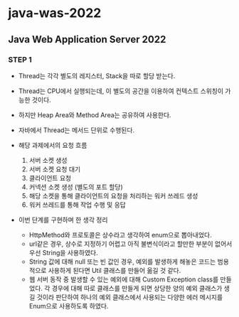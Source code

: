 # java-was-2022

## Java Web Application Server 2022

### STEP 1
* Thread는 각각 별도의 레지스터, Stack을 따로 할당 받는다.

* Thread는 CPU에서 실행되는데, 이 별도의 공간을 이용하여 컨텍스트 스위칭이 가능한 것이다.

* 하지만 Heap Area와 Method Area는 공유하여 사용한다.

* 자바에서 Thread는 메서드 단위로 수행된다.

* 해당 과제에서의 요청 흐름 
  1. 서버 소켓 생성
  2. 서버 소켓 요청 대기
  3. 클라이언트 요청
  4. 커넥션 소켓 생성 (별도의 포트 할당)
  5. 해당 소켓을 통해 클라이언트의 요청을 처리하는 워커 쓰레드 생성
  6. 워커 쓰레드를 통해 작업 수행 및 응답

* 이번 단계를 구현하며 한 생각 정리
  * HttpMethod와 프로토콜은 상수라고 생각하여 enum으로 뽑아내었다.
  * url같은 경우, 상수로 지정하기 어렵고 아직 불변식이라고 할만한 부분이 없어서 우선 String을 사용하였다.
  * String 값에 대해 null 또는 빈 값인 경우, 예외를 발생하게 해놓은 코드는 범용적으로 사용하게 된다면 Util 클래스를 만들어 옮길 것 같다.
  * 웹 서버 동작 중 발생할 수 있는 예외에 대해 Custom Exception class를 만들었다. 각 경우에 대해 따로 클래스를 만들게 되면 상당한 양의 예외 클래스가 생길 것이라 판단하여 하나의 예외 클래스에서 사용되는 다양한 에러 메시지를 Enum으로 사용하도록 하였다.